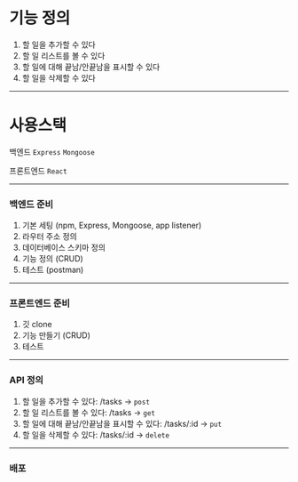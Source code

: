 # 기능 정의
1. 할 일을 추가할 수 있다
2. 할 일 리스트를 볼 수 있다
3. 할 일에 대해 끝남/안끝남을 표시할 수 있다
4. 할 일을 삭제할 수 있다
---

# 사용스택
백엔드  `Express` `Mongoose`

프론트엔드  `React`

---

### 백엔드 준비
1. 기본 세팅 (npm, Express, Mongoose, app listener)
2. 라우터 주소 정의 
3. 데이터베이스 스키마 정의
4. 기능 정의 (CRUD)
5. 테스트 (postman)
---

### 프론트엔드 준비
1. 깃 clone
2. 기능 만들기 (CRUD)
3. 테스트
---

### API 정의
1. 할 일을 추가할 수 있다: /tasks -> `post`
2. 할 일 리스트를 볼 수 있다: /tasks -> `get`
3. 할 일에 대해 끝남/안끝남을 표시할 수 있다: /tasks/:id -> `put`
4. 할 일을 삭제할 수 있다: /tasks/:id -> `delete`
---

### 배포
